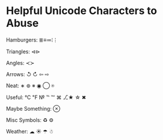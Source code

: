 Helpful Unicode Characters to Abuse
===================================

Hamburgers: ≣≡≔⁝⋮

Triangles: ⊲⊳ 

Angles: ≺≻

Arrows: ↺ ↻ ⇦ ⇨ 

Neat: ∗ ⊛ ※ ◉ ◯  ⍟  

Useful: ℃ ℉ № ℡ ℻ ⌘ ⎇★ ☆ ✖ 

Maybe Something: ⊗ 

Misc Symbols: ♻ ⚙  

Weather: ☁ ☀  ☂  ☃    
